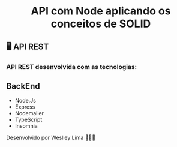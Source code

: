 <h1 align="center">
  API com Node aplicando os conceitos de SOLID
</h1>

## 🖥️ API REST

### API REST desenvolvida com as tecnologias:

## BackEnd

- Node.Js
- Express
- Nodemailer
- TypeScript
- Insomnia

Desenvolvido por Weslley Lima 👋🏻🚀
